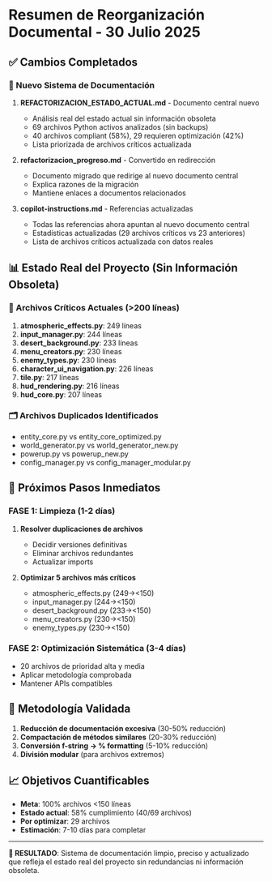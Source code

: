 # Resumen de Reorganización Documental - 30 Julio 2025

## ✅ Cambios Completados

### 📄 Nuevo Sistema de Documentación
1. **REFACTORIZACION_ESTADO_ACTUAL.md** - Documento central nuevo
   - Análisis real del estado actual sin información obsoleta
   - 69 archivos Python activos analizados (sin backups)
   - 40 archivos compliant (58%), 29 requieren optimización (42%)
   - Lista priorizada de archivos críticos actualizada

2. **refactorizacion_progreso.md** - Convertido en redirección
   - Documento migrado que redirige al nuevo documento central
   - Explica razones de la migración
   - Mantiene enlaces a documentos relacionados

3. **copilot-instructions.md** - Referencias actualizadas
   - Todas las referencias ahora apuntan al nuevo documento central
   - Estadísticas actualizadas (29 archivos críticos vs 23 anteriores)
   - Lista de archivos críticos actualizada con datos reales

## 📊 Estado Real del Proyecto (Sin Información Obsoleta)

### 🚨 Archivos Críticos Actuales (>200 líneas)
1. **atmospheric_effects.py**: 249 líneas
2. **input_manager.py**: 244 líneas
3. **desert_background.py**: 233 líneas
4. **menu_creators.py**: 230 líneas
5. **enemy_types.py**: 230 líneas
6. **character_ui_navigation.py**: 226 líneas
7. **tile.py**: 217 líneas
8. **hud_rendering.py**: 216 líneas
9. **hud_core.py**: 207 líneas

### 🗂️ Archivos Duplicados Identificados
- entity_core.py vs entity_core_optimized.py
- world_generator.py vs world_generator_new.py
- powerup.py vs powerup_new.py
- config_manager.py vs config_manager_modular.py

## 🎯 Próximos Pasos Inmediatos

### FASE 1: Limpieza (1-2 días)
1. **Resolver duplicaciones de archivos**
   - Decidir versiones definitivas
   - Eliminar archivos redundantes
   - Actualizar imports

2. **Optimizar 5 archivos más críticos**
   - atmospheric_effects.py (249→<150)
   - input_manager.py (244→<150)
   - desert_background.py (233→<150)
   - menu_creators.py (230→<150)
   - enemy_types.py (230→<150)

### FASE 2: Optimización Sistemática (3-4 días)
- 20 archivos de prioridad alta y media
- Aplicar metodología comprobada
- Mantener APIs compatibles

## 🔧 Metodología Validada
1. **Reducción de documentación excesiva** (30-50% reducción)
2. **Compactación de métodos similares** (20-30% reducción)
3. **Conversión f-string → % formatting** (5-10% reducción)
4. **División modular** (para archivos extremos)

## 📈 Objetivos Cuantificables
- **Meta**: 100% archivos <150 líneas
- **Estado actual**: 58% cumplimiento (40/69 archivos)
- **Por optimizar**: 29 archivos
- **Estimación**: 7-10 días para completar

---

**🎯 RESULTADO**: Sistema de documentación limpio, preciso y actualizado que refleja el estado real del proyecto sin redundancias ni información obsoleta.
